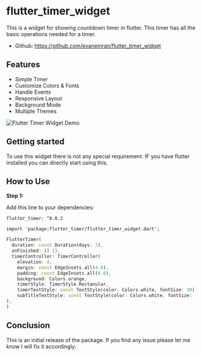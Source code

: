 # flutter_timer_widget

This is a widget for showing countdown timer in flutter. This timer has all the basic operations needed for a timer. 

* Github: https://github.com/evanemran/flutter_timer_widget

## Features

* Simple Timer
* Customize Colors & Fonts
* Handle Events
* Responsive Layout
* Background Mode
* Multiple Themes

![Flutter Timer Widget Demo](https://github.com/evanemran/flutter_timer_widget/blob/master/assets/flutter_timer_demo.png?raw=true)

## Getting started

To use this widget there is not any special requirement. IF you have flutter installed you can directly start using this.

## How to Use

**Step 1:**

Add this line to your dependencies:

```
flutter_timer: ^0.0.2
```

```
import 'package:flutter_timer/flutter_timer_widget.dart';
```

```dart
FlutterTimer(
  duration: const Duration(days: 2),
  onFinished: () {},
  timerController: TimerController(
    elevation: 4,
    margin: const EdgeInsets.all(4.0),
    padding: const EdgeInsets.all(8.0),
    background: Colors.orange,
    timerStyle: TimerStyle.Rectanular,
    timerTextStyle: const TextStyle(color: Colors.white, fontSize: 30),
    subTitleTextStyle: const TextStyle(color: Colors.white, fontSize: 12),
),
)
```

## Conclusion

This is an initial release of the package. If you find any issue please let me know I will fix it accordingly.

